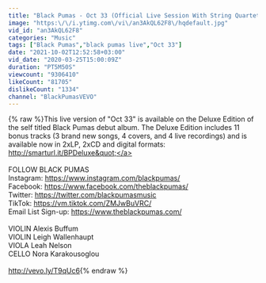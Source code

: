 ```yaml
---
title: "Black Pumas - Oct 33 (Official Live Session With String Quartet)"
image: "https:\/\/i.ytimg.com\/vi\/an3AkQL62F8\/hqdefault.jpg"
vid_id: "an3AkQL62F8"
categories: "Music"
tags: ["Black Pumas","black pumas live","Oct 33"]
date: "2021-10-02T12:52:58+03:00"
vid_date: "2020-03-25T15:00:09Z"
duration: "PT5M50S"
viewcount: "9306410"
likeCount: "81705"
dislikeCount: "1334"
channel: "BlackPumasVEVO"
---
```

{% raw %}This live version of &quot;Oct 33&quot; is available on the Deluxe Edition of the self titled Black Pumas debut album. The Deluxe Edition includes 11 bonus tracks (3 brand new songs, 4 covers, and 4 live recordings) and is available now in 2xLP, 2xCD and digital formats: <a rel="nofollow" target="blank" href="http://smarturl.it/BPDeluxe&quot;">http://smarturl.it/BPDeluxe&quot;</a><br /><br />FOLLOW BLACK PUMAS<br />Instagram: <a rel="nofollow" target="blank" href="https://www.instagram.com/blackpumas/">https://www.instagram.com/blackpumas/</a><br />Facebook: <a rel="nofollow" target="blank" href="https://www.facebook.com/theblackpumas/">https://www.facebook.com/theblackpumas/</a><br />Twitter: <a rel="nofollow" target="blank" href="https://twitter.com/blackpumasmusic">https://twitter.com/blackpumasmusic</a><br />TikTok: <a rel="nofollow" target="blank" href="https://vm.tiktok.com/ZMJwBuVRC/">https://vm.tiktok.com/ZMJwBuVRC/</a><br />Email List Sign-up: <a rel="nofollow" target="blank" href="https://www.theblackpumas.com/">https://www.theblackpumas.com/</a><br /><br />VIOLIN Alexis Buffum<br />VIOLIN Leigh Wallenhaupt<br />VIOLA Leah Nelson<br />CELLO Nora Karakousoglou<br /><br /><a rel="nofollow" target="blank" href="http://vevo.ly/T9qUc6">http://vevo.ly/T9qUc6</a>{% endraw %}
